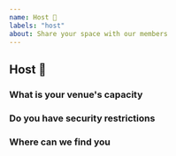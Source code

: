 ```yaml
---
name: Host 🏡
labels: "host"
about: Share your space with our members
---
```


## Host 🏡

### What is your venue's capacity

### Do you have security restrictions

### Where can we find you